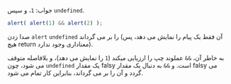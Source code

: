 جواب: `1`، و سپس `undefined`.

```js run
alert( alert(1) && alert(2) );
```

صدا زدن `alert` `undefined` را بر می گرداند (آن فقط یک پیام را نمایش می دهد، پس هیچ return معناداری وجود ندارد).

به خاطر آن، `&&` عملوند چپ را ارزیابی میکند (`1` را نمایش می دهد)، و بلافاصله متوقف می شود، چون `undefined` یک مقدار falsy است. و `&&` به دنبال یک مقدار falsy می گردد و آن را بر می گرداند، بنابراین کار تمام می شود.

